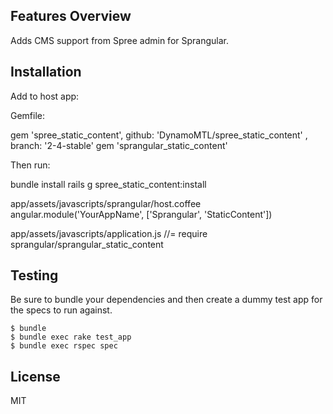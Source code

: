 ## Features Overview

Adds CMS support from Spree admin for Sprangular.

## Installation

Add to host app:

Gemfile:

gem 'spree_static_content', github: 'DynamoMTL/spree_static_content' , branch: '2-4-stable'
gem 'sprangular_static_content'

Then run:

bundle install
rails g spree_static_content:install

app/assets/javascripts/sprangular/host.coffee
angular.module('YourAppName', ['Sprangular', 'StaticContent'])

app/assets/javascripts/application.js
//= require sprangular/sprangular_static_content



## Testing


Be sure to bundle your dependencies and then create a dummy test app for the specs to run against.

    $ bundle
    $ bundle exec rake test_app
    $ bundle exec rspec spec

## License

MIT

